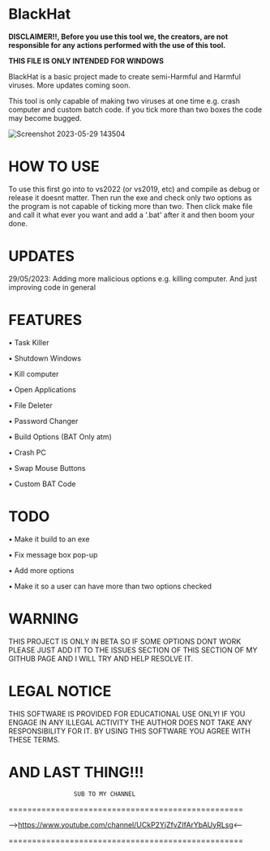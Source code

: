 # BlackHat

**DISCLAIMER!!, Before you use this tool we, the creators, are not responsible for any actions performed with the use of this tool.**
 
 **THIS FILE IS ONLY INTENDED FOR WINDOWS**
 
BlackHat is a basic project made to create semi-Harmful and Harmful viruses. More updates coming soon.

This tool is only capable of making two viruses at one time e.g. crash computer and custom batch code. if you tick more than two boxes the code may become bugged.

![Screenshot 2023-05-29 143504](https://github.com/MavenCoding157/BlackHat/assets/117538886/8ff2e7b2-e9a5-4ac8-93d8-68a0cf7c3f3c)

# **HOW TO USE**

To use this first go into to vs2022 (or vs2019, etc) and compile as debug or release it doesnt matter. Then run the exe and check only two options as the program is not capable of ticking more than two. Then click make file and call it what ever you want and add a '.bat' after it and then boom your done.

# **UPDATES**

29/05/2023: Adding more malicious options e.g. killing computer. And just improving code in general



# **FEATURES**

• Task Killer

• Shutdown Windows

• Kill computer

• Open Applications

• File Deleter

• Password Changer

• Build Options (BAT Only atm)

• Crash PC

• Swap Mouse Buttons

• Custom BAT Code


# **TODO**

• Make it build to an exe

• Fix message box pop-up

• Add more options

• Make it so a user can have more than two options checked


# **WARNING**

THIS PROJECT IS ONLY IN BETA SO IF SOME OPTIONS DONT WORK PLEASE JUST ADD IT TO THE ISSUES SECTION OF THIS SECTION OF MY GITHUB PAGE AND I WILL TRY AND HELP RESOLVE IT.

# **LEGAL NOTICE**

THIS SOFTWARE IS PROVIDED FOR EDUCATIONAL USE ONLY! IF YOU ENGAGE IN ANY ILLEGAL ACTIVITY THE AUTHOR DOES NOT TAKE ANY RESPONSIBILITY FOR IT. BY USING THIS SOFTWARE YOU AGREE WITH THESE TERMS.

# **AND LAST THING!!!**

                      SUB TO MY CHANNEL
==================================================

-->https://www.youtube.com/channel/UCkP2YjZfvZIfArYbAUyRLsg<--

==================================================
